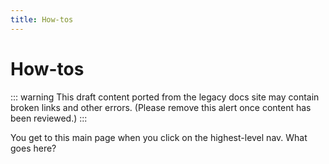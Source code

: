 ```yaml
---
title: How-tos
---
```


# How-tos

::: warning
This draft content ported from the legacy docs site may contain broken links and other errors. (Please remove this alert once content has been reviewed.)
:::

You get to this main page when you click on the highest-level nav. What goes here?
